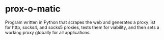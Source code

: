 # prox-o-matic
Program written in Python that scrapes the web and generates a proxy list for http, socks4, and socks5 proxies, tests them for viability, and then sets a working proxy globally for all applications. 
